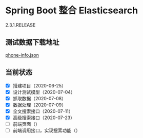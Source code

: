 # Spring Boot 整合 Elasticsearch

2.3.1.RELEASE

## 测试数据下载地址

[phone-info.json](https://download.csdn.net/download/qq_28336351/12595861)

## 当前状态

* [x] 搭建项目（2020-06-25）
* [x] 设计测试模型（2020-07-04）
* [x] 抓取数据（2020-07-08）
* [x] 数据处理（2020-07-09）
* [x] 全文搜索接口（2020-07-11）
* [x] 高级搜索接口（2020-07-23）
* [ ] 前端页面（）
* [ ] 前端调用接口，实现搜索功能（）